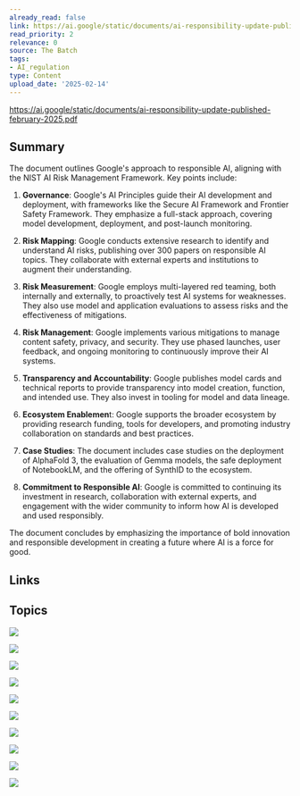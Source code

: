 ```yaml
---
already_read: false
link: https://ai.google/static/documents/ai-responsibility-update-published-february-2025.pdf
read_priority: 2
relevance: 0
source: The Batch
tags:
- AI_regulation
type: Content
upload_date: '2025-02-14'
---
```


https://ai.google/static/documents/ai-responsibility-update-published-february-2025.pdf
## Summary

The document outlines Google's approach to responsible AI, aligning with the NIST AI Risk Management Framework. Key points include:

1. **Governance**: Google's AI Principles guide their AI development and deployment, with frameworks like the Secure AI Framework and Frontier Safety Framework. They emphasize a full-stack approach, covering model development, deployment, and post-launch monitoring.

2. **Risk Mapping**: Google conducts extensive research to identify and understand AI risks, publishing over 300 papers on responsible AI topics. They collaborate with external experts and institutions to augment their understanding.

3. **Risk Measurement**: Google employs multi-layered red teaming, both internally and externally, to proactively test AI systems for weaknesses. They also use model and application evaluations to assess risks and the effectiveness of mitigations.

4. **Risk Management**: Google implements various mitigations to manage content safety, privacy, and security. They use phased launches, user feedback, and ongoing monitoring to continuously improve their AI systems.

5. **Transparency and Accountability**: Google publishes model cards and technical reports to provide transparency into model creation, function, and intended use. They also invest in tooling for model and data lineage.

6. **Ecosystem Enablemen**t: Google supports the broader ecosystem by providing research funding, tools for developers, and promoting industry collaboration on standards and best practices.

7. **Case Studies**: The document includes case studies on the deployment of AlphaFold 3, the evaluation of Gemma models, the safe deployment of NotebookLM, and the offering of SynthID to the ecosystem.

8. **Commitment to Responsible AI**: Google is committed to continuing its investment in research, collaboration with external experts, and engagement with the wider community to inform how AI is developed and used responsibly.

The document concludes by emphasizing the importance of bold innovation and responsible development in creating a future where AI is a force for good.
## Links


## Topics

![](topics/Concept/AI%20Safety%20Filters)

![](topics/Concept/AI%20Governance)

![](topics/Concept/AI%20Model%20Cards)

![](topics/Concept/Responsible%20AI)

![](topics/Concept/AI%20Risk%20Management%20Framework)

![](topics/Concept/Red%20Teaming)

![](topics/Concept/AI%20assisted%20Red%20Teaming)

![](topics/Concept/AI%20assisted%20Evaluations)

![](topics/Concept/Provenance%20Technology)

![](topics/Concept/AI%20Literacy)
